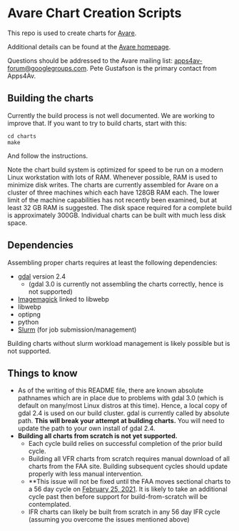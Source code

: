 # Avare Chart Creation Scripts

This repo is used to create charts for [Avare](https://play.google.com/store/apps/details?id=com.ds.Avare&hl=en_US).

Additional details can be found at the [Avare homepage](https://apps4av.net/site/).

Questions should be addressed to the Avare mailing list: apps4av-forum@googlegroups.com.  Pete Gustafson is the primary contact from Apps4Av.

## Building the charts

Currently the build process is not well documented.  We are working to improve that.  If you want to try to build charts, start with this:

```console
cd charts
make
```

And follow the instructions.

Note the chart build system is optimized for speed to be run on a modern Linux workstation with lots of RAM.  Whenever possible, RAM is used to minimize disk writes.  The charts are currently assembled for Avare on a cluster of three machines which each have 128GB RAM each.  The lower limit of the machine capabilities has not recently been examined, but at least 32 GB RAM is suggested.  The disk space required for a complete build is approximately 300GB.  Individual charts can be built with much less disk space.

## Dependencies

Assembling proper charts requires at least the following dependencies:

* [gdal](gdal.org) version 2.4 
    * (gdal 3.0 is currently not assembling the charts correctly, hence is not supported)
* [Imagemagick](https://imagemagick.org/index.php) linked to libwebp
* libwebp
* optipng
* python
* [Slurm](https://slurm.schedmd.com/documentation.html) (for job submission/management)

Building charts without slurm workload management is likely possible but is not supported.

## Things to know

* As of the writing of this README file, there are known absolute pathnames which are in place due to problems with gdal 3.0 (which is default on many/most Linux distros at this time).  Hence, a local copy of gdal 2.4 is used on our build cluster. gdal is currently called by absolute path.  **This will break your attempt at building charts.** You will need to update the path to your own install of gdal 2.4.
* **Building all charts from scratch is not yet supported.**  
	* Each cycle build relies on successful completion of the prior build cycle.
	* Building all VFR charts from scratch requires manual download of all charts from the FAA site.  Building subsequent cycles should update properly with less manual intervention.
	* **This issue will not be fixed until the FAA moves sectional charts to a 56 day cycle on [February 25, 2021](https://www.aopa.org/news-and-media/all-news/2020/april/16/vfr-charts-to-go-on-56-day-publication-cycle-in-2021).  It is likely to take an additional cycle past then before support for build-from-scratch will be contemplated.
	* IFR charts can likely be built from scratch in any 56 day IFR cycle (assuming you overcome the issues mentioned above)
